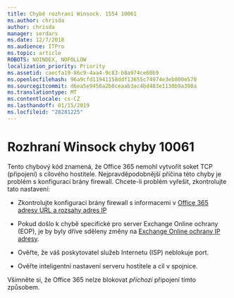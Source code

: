```yaml
---
title: Chybě rozhraní Winsock. 1554 10061
ms.author: chrisda
author: chrisda
manager: serdars
ms.date: 12/7/2018
ms.audience: ITPro
ms.topic: article
ROBOTS: NOINDEX, NOFOLLOW
localization_priority: Priority
ms.assetid: caecfa19-86c9-4aa4-9c83-b8a974ce60b9
ms.openlocfilehash: 96a9cfd11941158ddf13655c74974e3eb800e570
ms.sourcegitcommit: d6ea5e9458a2b8ceaab3ac4bd483e1130b9a398a
ms.translationtype: MT
ms.contentlocale: cs-CZ
ms.lasthandoff: 01/15/2019
ms.locfileid: "28281225"
---
```

# <a name="winsock-error-10061"></a>Rozhraní Winsock chyby 10061

Tento chybový kód znamená, že Office 365 nemohl vytvořit soket TCP (připojení) s cílového hostitele. Nejpravděpodobnější příčina této chyby je problém s konfigurací brány firewall. Chcete-li problém vyřešit, zkontrolujte tato nastavení:
  
- Zkontrolujte konfiguraci brány firewall s informacemi v [Office 365 adresy URL a rozsahy adres IP](https://docs.microsoft.com/office365/enterprise/urls-and-ip-address-ranges)
    
- Pokud došlo k chybě specifické pro server Exchange Online ochrany (EOP), je by byly dříve sděleny změny na [Exchange Online ochrany IP adresy](https://docs.microsoft.com/office365/SecurityCompliance/eop/exchange-online-protection-ip-addresses).
    
- Ověřte, že váš poskytovatel služeb Internetu (ISP) neblokuje port.
    
- Ověřte inteligentní nastavení serveru hostitele a cíl v spojnice.
    
Všimněte si, že Office 365 nelze blokovat *příchozí* připojení tímto způsobem. 
  

